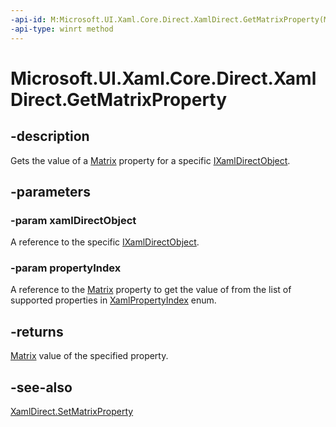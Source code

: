 ```yaml
---
-api-id: M:Microsoft.UI.Xaml.Core.Direct.XamlDirect.GetMatrixProperty(Microsoft.UI.Xaml.Core.Direct.IXamlDirectObject,Microsoft.UI.Xaml.Core.Direct.XamlPropertyIndex)
-api-type: winrt method
---
```


<!-- Method syntax.
public Matrix XamlDirect.GetMatrixProperty(IXamlDirectObject xamlDirectObject, XamlPropertyIndex propertyIndex)
-->

# Microsoft.UI.Xaml.Core.Direct.XamlDirect.GetMatrixProperty

## -description
Gets the value of a [Matrix](../microsoft.ui.xaml.media/matrix.md) property for a specific [IXamlDirectObject](ixamldirectobject.md).

## -parameters
### -param xamlDirectObject
A reference to the specific [IXamlDirectObject](ixamldirectobject.md).

### -param propertyIndex
A reference to the [Matrix](../microsoft.ui.xaml.media/matrix.md) property to get the value of from the list of supported properties in [XamlPropertyIndex](xamlpropertyindex.md) enum.

## -returns
[Matrix](../microsoft.ui.xaml.media/matrix.md) value of the specified property.

## -see-also
[XamlDirect.SetMatrixProperty](xamldirect_setmatrixproperty_346460724.md)

